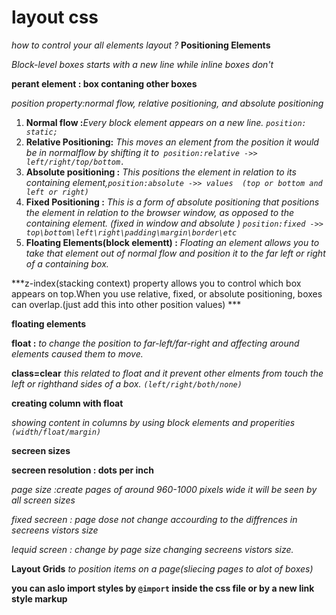 # layout css

_how to control your all elements layout  ?_
**Positioning Elements**

*Block-level boxes starts with a new line while inline boxes don't*

**perant element : box contaning other boxes**

*position property:normal flow, relative positioning, and absolute*
*positioning*

1. **Normal flow :**_Every block element appears on a new line._
_`position: static; `_
2. **Relative Positioning:** _This moves an element from the position it would be in normalflow by shifting it to` position:relative ->> left/right/top/bottom.`_
3. **Absolute positioning :** _This positions the element in relation to its containing element,`position:absolute ->> values  (top or bottom and left or right)`_
4. **Fixed Positioning :** _This is a form of absolute positioning that_ _positions the element in relation to the browser window, as opposed to_ _the containing element. (fixed in window and absolute )_
_`position:fixed ->> top\bottom\left\right\padding\margin\border\etc`_
5. **Floating Elements(block elementt) :** _Floating an element allows you to take that element out of normal flow and position it to the far left or right of a containing box._

***z-index(stacking context) property allows you to control which box appears on top.When you use relative, fixed, or absolute positioning, boxes can overlap.(just add this into other position values) ***

**floating elements**

**float :** *to change the position to far-left/far-right and affecting around elements caused them to move.*

**class=clear** 
_this related to float and it prevent other elments from  touch the left or righthand sides of a box. `(left/right/both/none)`_

**creating column with float**

_showing content in columns by using block elements and properities `(width/float/margin)`_

**secreen sizes**

**secreen resolution : dots per inch** 

*page size :create pages of around 960-1000 pixels wide it will be seen by all screen sizes*

*fixed secreen : page dose not change accourding to the diffrences in secreens vistors size*

*lequid screen : change by page size changing secreens vistors size.*

**Layout Grids**
 _to position items on a page(sliecing pages to alot of boxes)_

 **you can aslo import styles by `@import` inside the css file or by a new link style markup**
